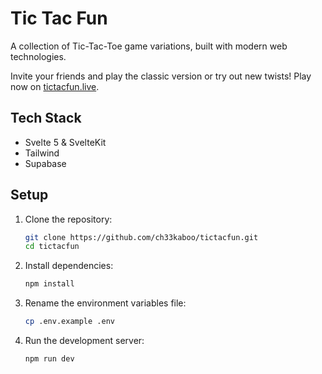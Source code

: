 # Tic Tac Fun

A collection of Tic-Tac-Toe game variations, built with modern web technologies.

Invite your friends and play the classic version or try out new twists! Play now on [tictacfun.live](https://tictacfun.live).

## Tech Stack

- Svelte 5 & SvelteKit
- Tailwind
- Supabase

## Setup

1. Clone the repository:
   ```sh
   git clone https://github.com/ch33kaboo/tictacfun.git
   cd tictacfun
   ```
2. Install dependencies:
   ```sh
   npm install
   ```
3. Rename the environment variables file:
   ```sh
   cp .env.example .env
   ```
4. Run the development server:
   ```sh
   npm run dev
   ```
